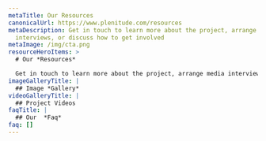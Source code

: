 ```yaml
---
metaTitle: Our Resources
canonicalUrl: https://www.plenitude.com/resources
metaDescription: Get in touch to learn more about the project, arrange media
  interviews, or discuss how to get involved
metaImage: /img/cta.png
resourceHeroItems: >
  # Our *Resources*

  Get in touch to learn more about the project, arrange media interviews, or discuss how to get involved
imageGalleryTitle: |
  ## Image *Gallery*
videoGalleryTitle: |
  ## Project Videos
faqTitle: |
  ## Our  *Faq*
faq: []
---
```

